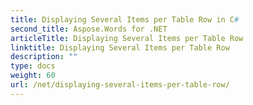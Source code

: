 ```yaml
---
title: Displaying Several Items per Table Row in C#
second_title: Aspose.Words for .NET
articleTitle: Displaying Several Items per Table Row
linktitle: Displaying Several Items per Table Row
description: ""
type: docs
weight: 60
url: /net/displaying-several-items-per-table-row/
---
```


